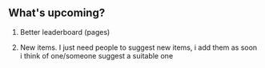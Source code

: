 ## What's upcoming?

1. Better leaderboard (pages)

2. New items.
I just need people to suggest new items, i add them as soon i think of one/someone suggest a suitable one
